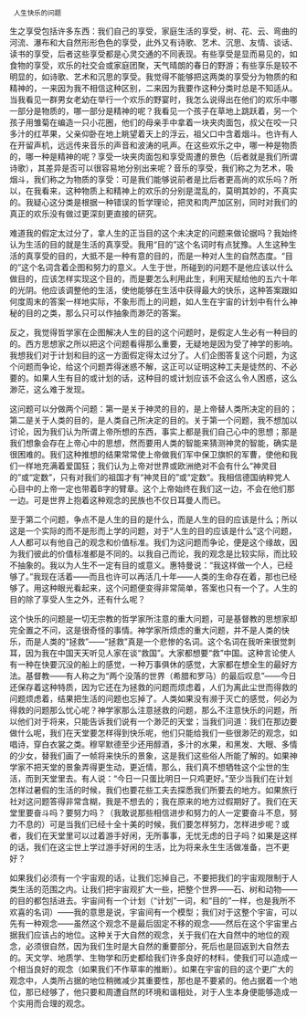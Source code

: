      人生快乐的问题 

   生之享受包括许多东西：我们自己的享受，家庭生活的享受，树、花、云、弯曲的河流、瀑布和大自然形形色色的享受，此外又有诗歌、艺术、沉思、友情、谈话、读书的享受，后者这些享受都是心灵交通的不同表现。有些享受是显而易见的，如食物的享受，欢乐的社交会或家庭团聚，天气晴朗的春日的野游；有些享乐是较不明显的，如诗歌、艺术和沉思的享受。我觉得不能够把这两类的享受分为物质的和精神的，一来因为我不相信这种区别，二来因为我要作这种分类时总是不知适从。当我看见一群男女老幼在举行一个欢乐的野宴时，我怎么说得出在他们的欢乐中哪一部分是物质的，哪一部分是精神的呢？我看见一个孩子在草地上跳跃着，另一个孩子用雏菊在编造一只小花圈，他们的母亲手中拿着一块夹肉面包，叔父在咬一只多汁的红苹果，父亲仰卧在地上眺望着天上的浮云，祖父口中含着烟斗。也许有人在开留声机，远远传来音乐的声音和波涛的吼声。在这些欢乐之中，哪一种是物质的，哪一种是精神的呢？享受一块夹肉面包和享受周遭的景色（后者就是我们所谓诗歌），其差异是否可以很容易地分别出来呢？音乐的享受，我们称之为艺术，吸烟斗，我们称之为物质的享受：可是我们能够说前者是比后者更高尚的欢乐吗？所以，在我看来，这种物质上和精神上的欢乐的分别是混乱的，莫明其妙的，不真实的。我疑心这分类是根据一种错误的哲学理论，把灵和肉严加区别，同时对我们的真正的欢乐没有做过更深刻更直接的研究。 

   难道我的假定太过分了，拿人生的正当目的这个未决定的问题来做论据吗？我始终认为生活的目的就是生活的真享受。我用“目的”这个名词时有点犹豫。人生这种生活的真享受的目的，大抵不是一种有意的目的，而是一种对人生的自然态度。“目的”这个名词含着企图和努力的意义。人生于世，所碰到的问题不是他应该以什么做目的，应该怎样实现这个目的，而是要怎么利用此生，利用天赋给他的五六十年的光阴。他应该调整他的生活，使他能够在生活中获得最大的快乐，这种答案跟如何度周末的答案一样地实际，不象形而上的问题，如人生在宇宙的计划中有什么神秘的目的之类，那么只可以作抽象而渺茫的答案。 

   反之，我觉得哲学家在企图解决人生的目的这个问题时，是假定人生必有一种目的的。西方思想家之所以把这个问题看得那么重要，无疑地是因为受了神学的影响。我想我们对于计划和目的这一方面假定得太过分了。人们企图答复这个问题，为这个问题而争论，给这个问题弄得迷惑不解，这正可以证明这种工夫是徒然的、不必要的。如果人生有目的或计划的话，这种目的或计划应该不会这么令人困惑，这么渺茫，这么难于发现。 

   这问题可以分做两个问题：第一是关于神灵的目的，是上帝替人类所决定的目的；第二是关于人类的目的，是人类自己所决定的目的。关于第一个问题，我不想加以讨论，因为我们认为所谓上帝所想的东西，事实上都是我们自己心中的思想；那是我们想象会存在上帝心中的思想，然而要用人类的智能来猜测神灵的智能，确实是很困难的。我们这种推想的结果常常使上帝做我们军中保卫旗帜的军曹，使他和我们一样地充满着爱国狂；我们认为上帝对世界或欧洲绝对不会有什么“神灵目的”或“定数”，只有对我们的祖国才有“神灵目的”或“定数”。我相信德国纳粹党人心目中的上帝一定也带着B字的臂章。这个上帝始终在我们这一边，不会在他们那一边。可是世界上抱着这种观念的民族也不仅日耳曼人而已。 

   至于第二个问题，争点不是人生的目的是什么，而是人生的目的应该是什么；所以这是一个实际的而不是形而上学的问题，对于“人生的目的应该是什么”这个问题，人人都可以有他自己的观念和价值标准。我们为这问题而争论，便是这个缘故，因为我们彼此的价值标准都是不同的。以我自己而论，我的观念是比较实际，而比较不抽象的。我以为人生不一定有目的或意义。惠特曼说：“我这样做一个人，已经够了。”我现在活着——而且也许可以再活几十年——人类的生命存在着，那也已经够了。用这种眼光看起来，这个问题便变得非常简单，答案也只有一个了。人生的目的除了享受人生之外，还有什么呢？ 

   这个快乐的问题是一切无宗教的哲学家所注意的重大问题，可是基督教的思想家却完全置之不问，这是很奇怪的事情。神学家所烦虑的重大问题，并不是人类的快乐，而是人类的“拯救”——“拯救”真是一个悲惨的名词。这个名词在我听来很觉刺耳，因为我在中国天天听见人家在谈“救国”。大家都想要“救”中国。这种言论使人有一种在快要沉没的船上的感觉，一种万事俱休的感觉，大家都在想全生的最好方法。基督教——有人称之为“两个没落的世界（希腊和罗马）的最后叹息”——今日还保存着这种特质，因为它还在为拯救的问题而烦虑着，人们为离此尘世而得救的问题烦虑着，结果把生活的问题也忘掉了。人类如果没有濒于灭亡的感觉，何必为得救的问题那么忧心呢？神学家那么注意拯救的问题，那么不注意快乐的问题，所以他们对于将来，只能告诉我们说有一个渺茫的天堂；当我们问道：我们在那边要做什么呢，我们在天堂要怎样得到快乐呢，他们只能给我们一些很渺茫的观念，如唱诗，穿白衣裳之类。穆罕默德至少还用醇酒，多汁的水果，和黑发、大眼、多情的少女，替我们画了一帧将来快乐的景象，这是我们这些俗人所能了解的。如果神学家不把天堂的景象弄得更生动，更近情，那么，我们真不想牺牲这个尘世的生活，而到天堂里去。有人说：“今日一只蛋比明日一只鸡更好。”至少当我们在计划怎样过暑假的生活的时候，我们也要花些工夫去探悉我们所要去的地方。如果旅行社对这问题答得非常含糊，我是不想去的；我在原来的地方过假期好了。我们在天堂里要奋斗吗？要努力吗？（我敢说那些相信进步和努力的人一定要奋斗不息，努力不息的）可是当我们已经十全十美的时候，我们要怎样努力，怎样进步呢？或者，我们在天堂里可以过着游手好闲，无所事事，无忧无虑的日子吗？如果是这样的话，我们在这尘世上学过游手好闲的生活，比为将来永生生活做准备，岂不更好？ 

   如果我们必须有一个宇宙观的话，让我们忘掉自己，不要把我们的宇宙观限制于人类生活的范围之内。让我们把宇宙观扩大一些，把整个世界——石、树和动物——的目的都包括进去。宇宙间有一个计划（“计划”一词，和“目的”一样，也是我所不欢喜的名词）——我的意思是说，宇宙间有一个模型；我们对于这整个宇宙，可以先有一种观念——虽然这个观念不是最后固定不移的观念——然后在这个宇宙里占据我们应该占的地位。这种关于大自然的观念，关于我们在大自然中的地位的观念，必须很自然，因为我们生时是大自然的重要部分，死后也是回返到大自然去的。天文学、地质学、生物学和历史都给我们许多良好的材料，使我们可以造成一个相当良好的观念（如果我们不作草率的推断）。如果在宇宙的目的这个更广大的观念中，人类所占据的地位稍微减少其重要性，那也是不要紧的。他占据着一个地位，那已经够了，他只要和周遭自然的环境和谐相处，对于人生本身便能够造成一个实用而合理的观念。 

